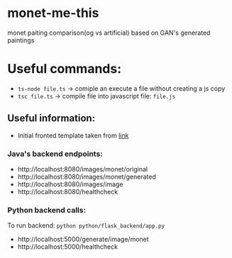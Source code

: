 # monet-me-this
monet paiting comparison(og vs artificial) based on GAN's generated paintings



# Useful commands:
* `ts-node file.ts` -> comiple an execute a file without creating a js copy
* `tsc file.ts` -> compile file into javascript file: `file.js`



## Useful information:
* Initial fronted template taken from [link](https://github.com/issaafalkattan/React-Landing-Page-Template)


### Java's backend endpoints:
* http://localhost:8080/images/monet/original
* http://localhost:8080/images/monet/generated
* http://localhost:8080/images/image
* http://localhost:8080/healthcheck

### Python backend calls:
To run backend: `python python/flask_backend/app.py`
* http://localhost:5000/generate/image/monet
* http://localhost:5000/healthcheck